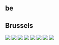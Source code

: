 ## be
## Brussels
<img src="https://www.apple.com/befr/retail/brussels/images/hero_large_2x.jpg"/>
<img src="https://www.apple.comhttps://images.apple.com/befr/retail/store/images/galleries/brussels/images/brussels_gallery_image2_large_2x.jpg"/>
<img src="https://www.apple.comhttps://images.apple.com/befr/retail/store/images/galleries/brussels/images/brussels_gallery_image3_large_2x.jpg"/>
<img src="https://www.apple.comhttps://images.apple.com/befr/retail/store/images/galleries/brussels/images/brussels_gallery_image4_large_2x.jpg"/>
<img src="https://www.apple.comhttps://images.apple.com/befr/retail/store/images/galleries/brussels/images/brussels_gallery_image5_large_2x.jpg"/>
<img src="https://www.apple.comhttps://images.apple.com/befr/retail/store/images/galleries/brussels/images/brussels_gallery_image6_large_2x.jpg"/>
<img src="https://www.apple.comhttps://images.apple.com/befr/retail/store/images/galleries/brussels/images/brussels_gallery_image7_large_2x.jpg"/>
<img src="https://www.apple.comhttps://images.apple.com/befr/retail/store/images/galleries/brussels/images/brussels_gallery_image8_large_2x.jpg"/>
